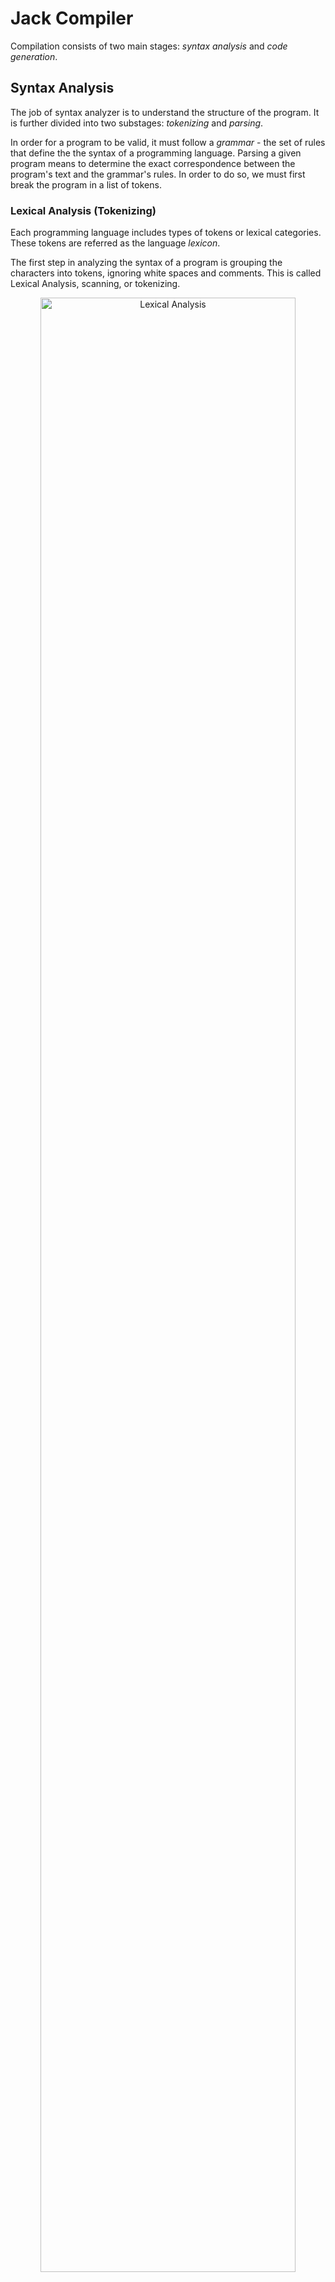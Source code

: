 # Jack Compiler

Compilation consists of two main stages: _syntax analysis_ and _code generation_.

## Syntax Analysis
The job of syntax analyzer is to understand the structure of the program. It is further divided into two substages: _tokenizing_ and _parsing_.

In order for a program to be valid, it must follow a _grammar_ - the set of rules that define the the syntax of a programming language. Parsing a given program means to determine the exact correspondence between the program's text and the grammar's rules. In order to do so, we must first break the program in a list of tokens.

### Lexical Analysis (Tokenizing)

Each programming language includes types of tokens or lexical categories. These tokens are referred as the language _lexicon_.

The first step in analyzing the syntax of a program is grouping the characters into tokens, ignoring white spaces and comments. This is called Lexical Analysis, scanning, or tokenizing. 

<p align="center">
  <img src="../assets/lexical_analysis.png" alt="Lexical Analysis" width=90%>
  <br>
  <em>Lexical Analysis</em>
</p>

A tokenizer is implemented by simulating a finite state machine, going over the entire program character-by-character. The output is a set of tokens, which are fed into the parser.

### Parser

The next step is to group (or parse) the tokens into valid sentences. A parser operates according to a given grammar. Context Free Grammars (CFGs) are usually used to describe a programming language. This grammar can be used to ascertain, without ambiguity, whether given program is valid syntactically or not. 

The parser accepts as input a stream of tokens and attempts to produce as output a data struture called _parse tree_. If such a tree can be generated, the parser renders the input valid; otherwise, it reports a syntax error. 

<p align="center">
  <img src="../assets/parser.png" alt="parser" width=90%>
  <br>
  <em>Parse Tree of a typical code segment following the grammar rules.</em>
</p>

CFGs are inherently recursive. So, we use a top-down recursive approach, known as _recusive descent parsing_, to construct a parse tree. Basically, the parser has one function to handle each non-trivial rule in the grammar. It then uses the nested structure of the grammar to parse recursively.

Jack Language is mostly LL(1), barring a few cases, meaning it requires just one lookahead token to determine which rule to use next. 

In this project, the parser represents the parse tree as XML file. The next module, code generation, will directly generate VM code and will skip this intermediate step of generating XML file.

## Semantic Analysis & Code Generation

To convert the parse tree into VM Code, we need to handle Variables, Expressions, Control Flow, Strings, Objects and Arrays.

### Variables 

Consider a high-level statement - 
```
let y = y + dy
```
The corresponding VM commands should be -
```
push y
push dy
add
pop y
```
Now, the VM does not understand variable names. So, what we need to determine the type of the variable (int, bool, object, string, array) and its kind (static, field, argument, local). We also need its index within its kind. With that information we can generate VM code that looks like -
```
push local 0
push argument 1
call add 2
pop local 0
```
We only need to map variables on virtual memory. The memory allocation and deallocation are delegated to VM level. Some points to remember - 

- a single copy of static variables should always be kept alive 
- each instance of a class must have a private set of field variables.
- subroutine-level _local_ and _argument_ variables are created each time a subroutine starts running.
- static variables should be mapped on static 0, static 1, ... ; 
- field variables on this 0, this 1, ... ; 
- local variables on local 0, local 1, ... ;
- argument variables on argument 0, argument 1, ... ;

This mapping is achieved using a _symbol table_.
- The compiler maintains a class-level and a subroutine-level symbol table. It adds a row `<name, type, kind, #>` to the symbol table corresponding to each variable declaration.
- When the compiler encounters a variable in a statement, it looks up the variable name in the subroutine-level symbol table. If the variable is not found, the compiler looks it up in the class-level symbol table.
- An important feature of high-level languages is _separate namespaces_ and _scopes_.
- To support unlimited nesting, the compiler can use a linked list of symbol tables. When the compiler fails to find a variable in the table associated with the current scope, it looks it up in the next table in the list, and so on.
		
## Compiling Expressions

Expressions are written using _infix_ notation: to add `x` and `y`, we write `x + y`. In contrast, the stack-oriented VM code is _postfix_: `push x, push y, add`

Therefore, an algorithm that parses infix expressions and generates postfix code is used. If the current token is some operation, we first parse the next term, then call the operation.

## Compiling Strings

Most object-oriented languages handle strings as instances of a class `String`

Each time a string constant comes up, the compiler creates a new String object (part of Jack OS). It then initializes it by calling appendChar for each character in the string.

This object will persist in the memory till the program terminates. Languages usually use a run-time garbage collection process to reclaim this memory, however this is not implemented here.

## Compiling Statements and Control Flow
### let statements
Compiling let statements is straightforward. `let varName = expression` would be compiled by first compiling the expression, then generating the VM command `pop varName` (varName is actually the symbol table mapping of varName).

### do statements

To compile `do className.functionName(exp1, exp2, ... , expn)` first call the function. The function call will leave a value on top of the stack, which we can ignore by `pop temp 0`.

### if and while statements

If and While statements are compiled by utilizing VM branching primitives. A If statement `if(expression) {statements1} else {statements2}` can be compiled as -
```
	compiled(expression)
	not
	if-goto L1
	compiled(statements1)
	goto L2
label L1
	compiled(statements2)
label L2
```
Similar logic can be used for while statements.

## Compiling Objects

Now comes the most interesting part, how to compile an object? 

An object is just a pointer to a block of memory that stores all the field variables of that object. This block of memory is allocated on a special section of the RAM called _heap_. The virtual machine aligns the _this_ segment with the object pointer.

Whenver a method is called, say `p.foo()`, it operates on the assumption that _this_ is aligned to class `p`. Therefore, all field variables can be accessed using _this_ pointer.

### Compiling Constructor

An object is created by calling its constructor `let p = Point.new(2, 3)`. So, the constructor must allocate our block of memory. It does so with the help of an OS function -
```
push constant classSymbolTable.varCount(FIELD)
call Memory.alloc 1		// returns address of memory block
pop pointer 0			// aligns address to 'this'
```
The constructor returns _this_, thereby binding `p` to our allocated memory, which has the effect of creating a new object.

Note that nothing really happens during compile-time. Only symbol tables are updated, and low-level code is generated. The objects are constructed and bound to the variables during _run-time_.
	
### Compiling Methods and Functions

A method acts on an object. To realise this, the compiler sets _this_ to the first argument of the call. 
```
push argument 0
pop pointer 0
```
Of course, a method call must always contain the object pointer as its first argument.

When a method `className.methodName(exp)` is called, the compiler first pushes the address of the class as the first argument.
```
push symbolTable(className) 
num_args = compile(exp)
call className.methodName num_args + 1
```
If className is not specified, its assumed to be the current object. Statements like `dx = x - other.x` are treated as if they were `dx = this.x - other.x`.

A function does not act on any object, so it is treated as is.

## Compiling Arrays
Arrays are also implemented as instances of an _Array_ class.

To compile expressions like `arr[i]`, pointer notation is used. 
```
push arr
push i
add
pop pointer 1

push that 0
pop x
```
`pop pointer 1` stores the array element's address into VMs THAT pointer.

And how to compile statements like `let a[i] = exp`? The trick is to use temporary variables.
```
// get a[i]
push a
push i
add
pop pointer 1
push that 0

// get exp and store it in temp
compileExpression()
pop temp 0

// send a[i] to 'this' and assign exp to it
pop pointer 1
push temp 0
pop that 0
```
This mostly covers everything needed in order to create a simple compiler.